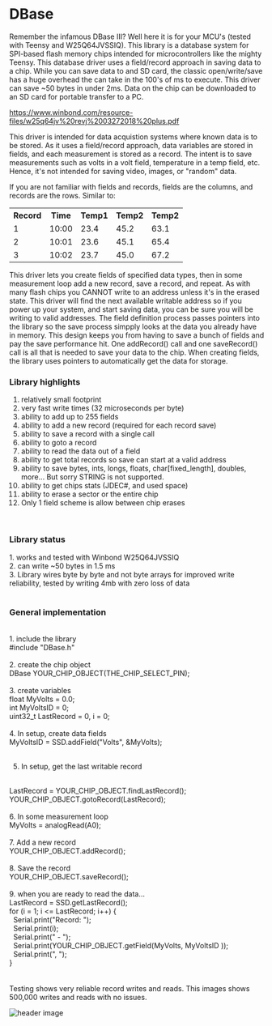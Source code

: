 # DBase
Remember the infamous DBase III? Well here it is for your MCU's (tested with Teensy and W25Q64JVSSIQ). This library is a database system for SPI-based flash memory chips intended for microcontrollers like the mighty Teensy. This database driver uses a field/record approach in saving data to a chip. While you can save data to and SD card, the classic open/write/save has a huge overhead the can take in the 100's of ms to execute. This driver can save ~50 bytes in under 2ms. Data on the chip can be downloaded to an SD card for portable transfer to a PC. 

https://www.winbond.com/resource-files/w25q64jv%20revj%2003272018%20plus.pdf

This driver is intended for data acquistion systems where known data is to be stored. As it uses a field/record approach, data variables are stored in fields, and each measurement is stored as a record. The intent is to save measurements such as volts in a volt field, temperature in a temp field, etc. Hence, it's not intended for saving video, images, or "random" data. 

If you are not familiar with fields and records, fields are the columns, and records are the rows. Similar to:

<table>
  <tr>
    <th>Record</th>
    <th>Time</th>
    <th>Temp1</th>
    <th>Temp2</th>
    <th>Temp2</th>
    
  </tr>
  <tr>
    <td>1</td>
    <td>10:00</td>
    <td>23.4</td>
    <td>45.2</td>
    <td>63.1</td>
  </tr>
  <tr>
    <td>2</td>
    <td>10:01</td>
    <td>23.6</td>
    <td>45.1</td>
    <td>65.4</td>
  </tr>
    <tr>
    <td>3</td>
    <td>10:02</td>
    <td>23.7</td>
    <td>45.0</td>
    <td>67.2</td>
  </tr>
</table>

This driver lets you create fields of specified data types, then in some measurement loop add a new record, save a record, and repeat. As with many flash chips you CANNOT write to an address unless it's in the erased state. This driver will find the next available writable address so if you power up your system, and start saving data, you can be sure you will be writing to valid addresses. The field definition process passes pointers into the library so the save process simpply looks at the data you already have in memory. This design keeps you from having to save a bunch of fields and pay the save performance hit. One addRecord() call and one saveRecord() call is all that is needed to save your data to the chip. When creating fields, the library uses pointers to automatically get the data for storage.
<br>
<b><h3>Library highlights</b></h3>
1. relatively small footprint
2. very fast write times (32 microseconds per byte)
3. ability to add up to 255 fields
4. ability to add a new record (required for each record save)
5. ability to save a record with a single call
6. ability to goto a record
7. ability to read the data out of a field 
8. ability to get total records so save can start at a valid address
10. ability to save bytes, ints, longs, floats, char[fixed_length], doubles, more... But sorry STRING is not supported. 
11. ability to get chips stats (JDEC#, and used space)
12. ability to erase a sector or the entire chip
13. Only 1 field scheme is allow between chip erases
<br>
<b><h3>Library status</b></h3>
1. works and tested with Winbond W25Q64JVSSIQ<br>
2. can write ~50 bytes in 1.5 ms<br>
3. Library wires byte by byte and not byte arrays for improved write reliability, tested by writing 4mb with zero loss of data<br>
<br>
<b><h3>General implementation</b></h3>
<br>
1. include the library
<br>
#include "DBase.h"
<br>
<br>
2. create the chip object
<br>
DBase YOUR_CHIP_OBJECT(THE_CHIP_SELECT_PIN);
<br>
<br>
3. create variables
<br>
float MyVolts = 0.0;
<br>
int MyVoltsID = 0;
<br>
uint32_t LastRecord = 0, i = 0;
<br>
<br>
4. In setup, create data fields
<br>
MyVoltsID = SSD.addField("Volts", &MyVolts);
<br>
<br>

5. In setup, get the last writable record
<br>
LastRecord = YOUR_CHIP_OBJECT.findLastRecord();
<br>
YOUR_CHIP_OBJECT.gotoRecord(LastRecord);
<br>
<br>
6. In some measurement loop
<br>
MyVolts = analogRead(A0);
<br>
<br>
7. Add a new record
<br>
YOUR_CHIP_OBJECT.addRecord();
<br>
<br>
8. Save the record
<br>
YOUR_CHIP_OBJECT.saveRecord();
<br>
<br>
9. when you are ready to read the data...
<br>
LastRecord = SSD.getLastRecord();
<br>
for (i = 1; i <= LastRecord; i++) {
<br>
&nbsp Serial.print("Record: ");
<br>
&nbsp Serial.print(i);
<br>
&nbsp Serial.print(" - ");
<br>
&nbsp Serial.print(YOUR_CHIP_OBJECT.getField(MyVolts, MyVoltsID ));
<br>
&nbsp Serial.print(", ");
<br>
}
<br>
<br>
<br>
Testing shows very reliable record writes and reads. This images shows 500,000 writes and reads with no issues.

![header image](https://raw.github.com/KrisKasprzak/DBase/master/Images/SaveReliability.jpg)

